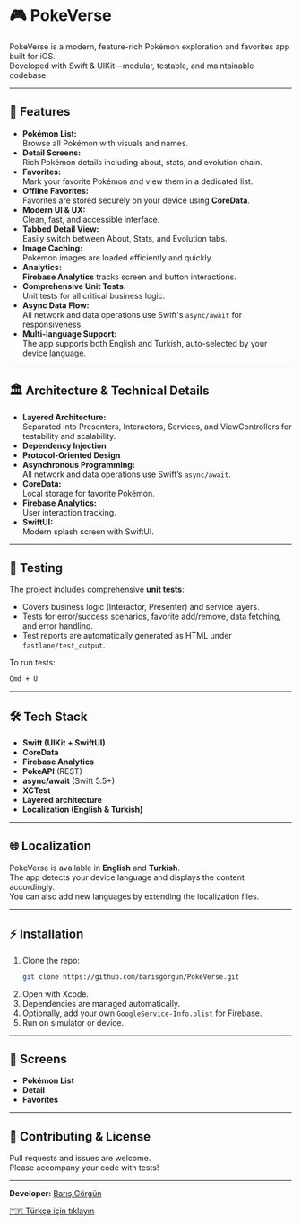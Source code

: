# 🎮 PokeVerse

PokeVerse is a modern, feature-rich Pokémon exploration and favorites app built for iOS.  
Developed with Swift & UIKit—modular, testable, and maintainable codebase.

---

## 🚀 Features

- **Pokémon List:**  
  Browse all Pokémon with visuals and names.
- **Detail Screens:**  
  Rich Pokémon details including about, stats, and evolution chain.
- **Favorites:**  
  Mark your favorite Pokémon and view them in a dedicated list.  
- **Offline Favorites:**  
  Favorites are stored securely on your device using **CoreData**.
- **Modern UI & UX:**  
  Clean, fast, and accessible interface.
- **Tabbed Detail View:**  
  Easily switch between About, Stats, and Evolution tabs.
- **Image Caching:**  
  Pokémon images are loaded efficiently and quickly.
- **Analytics:**  
  **Firebase Analytics** tracks screen and button interactions.
- **Comprehensive Unit Tests:**  
  Unit tests for all critical business logic.
- **Async Data Flow:**  
  All network and data operations use Swift's `async/await` for responsiveness.
- **Multi-language Support:**  
  The app supports both English and Turkish, auto-selected by your device language.

---

## 🏛️ Architecture & Technical Details

- **Layered Architecture:**  
  Separated into Presenters, Interactors, Services, and ViewControllers for testability and scalability.
- **Dependency Injection**
- **Protocol-Oriented Design**
- **Asynchronous Programming:**  
  All network and data operations use Swift’s `async/await`.
- **CoreData:**  
  Local storage for favorite Pokémon.
- **Firebase Analytics:**  
  User interaction tracking.
- **SwiftUI:**  
  Modern splash screen with SwiftUI.

---

## 🧪 Testing

The project includes comprehensive **unit tests**:
- Covers business logic (Interactor, Presenter) and service layers.
- Tests for error/success scenarios, favorite add/remove, data fetching, and error handling.
- Test reports are automatically generated as HTML under `fastlane/test_output`.

To run tests:
```bash
Cmd + U
```

---

## 🛠️ Tech Stack

- **Swift (UIKit + SwiftUI)**
- **CoreData**
- **Firebase Analytics**
- **PokeAPI** (REST)
- **async/await** (Swift 5.5+)
- **XCTest**
- **Layered architecture**
- **Localization (English & Turkish)**

---

## 🌐 Localization

PokeVerse is available in **English** and **Turkish**.  
The app detects your device language and displays the content accordingly.  
You can also add new languages by extending the localization files.

---

## ⚡ Installation

1. Clone the repo:
   ```bash
   git clone https://github.com/barisgorgun/PokeVerse.git
   ```
2. Open with Xcode.
3. Dependencies are managed automatically.
4. Optionally, add your own `GoogleService-Info.plist` for Firebase.
5. Run on simulator or device.

---

## 📱 Screens

- **Pokémon List**  
- **Detail**  
- **Favorites**

---

## 🤝 Contributing & License

Pull requests and issues are welcome.  
Please accompany your code with tests!

---

**Developer:** [Barış Görgün](https://github.com/barisgorgun)

[🇹🇷 Türkçe için tıklayın](README.tr.md)
